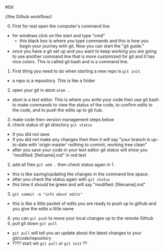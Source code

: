 #Git

//the Github workflow//

0. First for real open the computer's command line
  - for windows click on the start and type "cmd"
    - this black box is where you type commands and this is how you begin your journey with git. Now you can start the "git guide."
  - once you have a git set up and you want to keep working you are going   to use another command line that is more customized for git and it has nice colors. This is called git bash and is a command line.
1.  First thing you need to do when starting a new repo is `git init`.
  - a repo is a repository. This is like a folder
2. open your git in atom `atom .`
  - atom is a text editor. This is where you write your code then use git bash to make commands to view the status of the code, to confirm edits to the code, and to push the edits up to git hub.
3. make code then version management steps below
4. check status of git directory `git status`
  - if you did not save
  - if you did not make any changes
      then then it will say "your branch is up-to-date with 'origin master' nothing to commit, working tree clean"
  - after you save your code in your text editor git status will show you "modified: [fielname].md" in red text
2. add all files `git add .` then check status again in 1.
  - this is like saving/updating the changes in the command line space.
  - after you check the status again with `git status`
  - this time it should be green and will say "modified: [filename].md"
3. `git commit -m "info about edits"`
  - this is like a little packet of edits you are ready to push up to github and you give the edits a little name
4. you can `git push` to move your local changes up to the remote Github
5. pull git down `git pull`
  - `git pull` will tell you an update about the latest changes to your git/code/repository
  - ???? start wit `git pull` or `git init` ??
